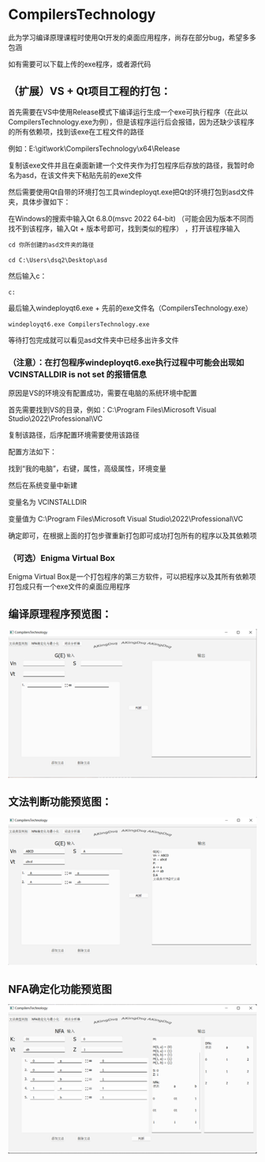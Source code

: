 # CompilersTechnology

此为学习编译原理课程时使用Qt开发的桌面应用程序，尚存在部分bug，希望多多包涵 

如有需要可以下载上传的exe程序，或者源代码 

## （扩展）VS + Qt项目工程的打包：
首先需要在VS中使用Release模式下编译运行生成一个exe可执行程序（在此以CompilersTechnology.exe为例），但是该程序运行后会报错，因为还缺少该程序的所有依赖项，找到该exe在工程文件的路径 
  
例如：E:\git\work\CompilersTechnology\x64\Release 
  
复制该exe文件并且在桌面新建一个文件夹作为打包程序后存放的路径，我暂时命名为asd，在该文件夹下粘贴先前的exe文件 

然后需要使用Qt自带的环境打包工具windeployqt.exe把Qt的环境打包到asd文件夹，具体步骤如下： 

在Windows的搜索中输入Qt 6.8.0(msvc 2022 64-bit) （可能会因为版本不同而找不到该程序，输入Qt + 版本号即可，找到类似的程序） ，打开该程序输入 

`cd 你所创建的asd文件夹的路径`  

`cd C:\Users\dsq2\Desktop\asd` 

然后输入c：

`c:` 

最后输入windeployqt6.exe + 先前的exe文件名（CompilersTechnology.exe） 

`windeployqt6.exe CompilersTechnology.exe` 

等待打包完成就可以看见asd文件夹中已经多出许多文件 

### （注意）：在打包程序windeployqt6.exe执行过程中可能会出现如 VCINSTALLDIR is not set 的报错信息 
原因是VS的环境没有配置成功，需要在电脑的系统环境中配置 

首先需要找到VS的目录，例如：C:\Program Files\Microsoft Visual Studio\2022\Professional\VC 

复制该路径，后序配置环境需要使用该路径 

配置方法如下： 

找到“我的电脑”，右键，属性，高级属性，环境变量 

然后在系统变量中新建 

变量名为 VCINSTALLDIR

变量值为 C:\Program Files\Microsoft Visual Studio\2022\Professional\VC 

确定即可，在根据上面的打包步骤重新打包即可成功打包所有的程序以及其依赖项 

### （可选）Enigma Virtual Box
Enigma Virtual Box是一个打包程序的第三方软件，可以把程序以及其所有依赖项打包成只有一个exe文件的桌面应用程序



## 编译原理程序预览图： 
![CompilersTechnologyPreview](https://github.com/AkingDsq/CompilersTechnology/blob/master/img/CompilersTechnologyPreview.png)

## 文法判断功能预览图：
![文法类型判断预览图](https://github.com/AkingDsq/CompilersTechnology/blob/master/img/文法类型判断预览图.png)

## NFA确定化功能预览图
![NFA确定化预览图](https://github.com/AkingDsq/CompilersTechnology/blob/master/img/NFA确定化预览图.png)
